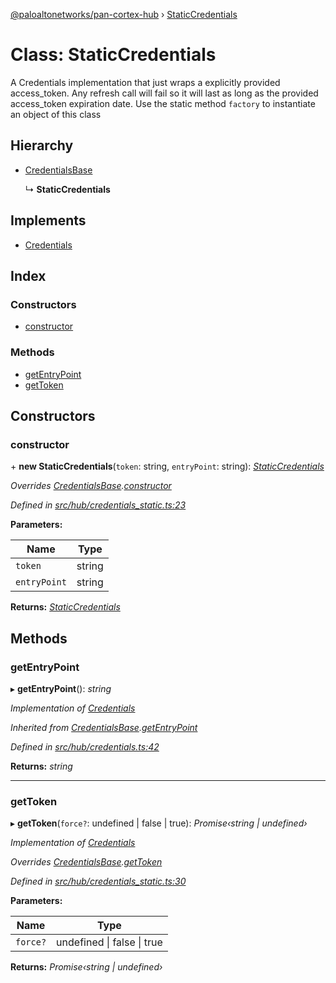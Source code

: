 [@paloaltonetworks/pan-cortex-hub](../README.md) › [StaticCredentials](staticcredentials.md)

# Class: StaticCredentials

A Credentials implementation that just wraps a explicitly provided
access_token. Any refresh call will fail so it will last as long as the
provided access_token expiration date. Use the static method `factory` to
instantiate an object of this class

## Hierarchy

* [CredentialsBase](credentialsbase.md)

  ↳ **StaticCredentials**

## Implements

* [Credentials](../interfaces/credentials.md)

## Index

### Constructors

* [constructor](staticcredentials.md#constructor)

### Methods

* [getEntryPoint](staticcredentials.md#getentrypoint)
* [getToken](staticcredentials.md#gettoken)

## Constructors

###  constructor

\+ **new StaticCredentials**(`token`: string, `entryPoint`: string): *[StaticCredentials](staticcredentials.md)*

*Overrides [CredentialsBase](credentialsbase.md).[constructor](credentialsbase.md#protected-constructor)*

*Defined in [src/hub/credentials_static.ts:23](https://github.com/xhoms/pan-cortex-hub-nodejs/blob/8b95863/src/hub/credentials_static.ts#L23)*

**Parameters:**

Name | Type |
------ | ------ |
`token` | string |
`entryPoint` | string |

**Returns:** *[StaticCredentials](staticcredentials.md)*

## Methods

###  getEntryPoint

▸ **getEntryPoint**(): *string*

*Implementation of [Credentials](../interfaces/credentials.md)*

*Inherited from [CredentialsBase](credentialsbase.md).[getEntryPoint](credentialsbase.md#getentrypoint)*

*Defined in [src/hub/credentials.ts:42](https://github.com/xhoms/pan-cortex-hub-nodejs/blob/8b95863/src/hub/credentials.ts#L42)*

**Returns:** *string*

___

###  getToken

▸ **getToken**(`force?`: undefined | false | true): *Promise‹string | undefined›*

*Implementation of [Credentials](../interfaces/credentials.md)*

*Overrides [CredentialsBase](credentialsbase.md).[getToken](credentialsbase.md#abstract-gettoken)*

*Defined in [src/hub/credentials_static.ts:30](https://github.com/xhoms/pan-cortex-hub-nodejs/blob/8b95863/src/hub/credentials_static.ts#L30)*

**Parameters:**

Name | Type |
------ | ------ |
`force?` | undefined &#124; false &#124; true |

**Returns:** *Promise‹string | undefined›*
